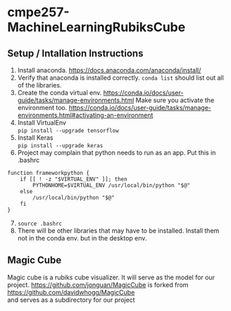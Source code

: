 # cmpe257-MachineLearningRubiksCube

## Setup / Intallation Instructions
1. Install anaconda. https://docs.anaconda.com/anaconda/install/
2. Verify that anaconda is installed correctly.
`conda list` should list out all of the libraries.
3. Create the conda virtual env.  https://conda.io/docs/user-guide/tasks/manage-environments.html
Make sure you activate the environment too. https://conda.io/docs/user-guide/tasks/manage-environments.html#activating-an-environment  
4. Install VirtualEnv  
`pip install --upgrade tensorflow `
5. Install Keras  
`pip install --upgrade keras`
6.  Project may complain that python needs to run as an app.  Put this in .bashrc
```
function frameworkpython {
    if [[ ! -z "$VIRTUAL_ENV" ]]; then
        PYTHONHOME=$VIRTUAL_ENV /usr/local/bin/python "$@"
    else
        /usr/local/bin/python "$@"
    fi
}
```
7. `source .bashrc`
8. There will be other libraries that may have to be installed.  Install them not in the conda env. but in the desktop env.


## Magic Cube
Magic cube is a rubiks cube visualizer.  It will serve as the model for our project.
https://github.com/jonguan/MagicCube is forked from https://github.com/davidwhogg/MagicCube  
and serves as a subdirectory for our project